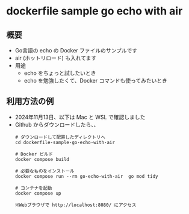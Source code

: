 # dockerfile sample go echo with air
## 概要
- Go言語の echo の Docker ファイルのサンプルです  
- air (ホットリロード) も入れてます
- 用途  
  - echo をちょっと試したいとき  
  - echo を勉強したくて、Docker コマンドも使ってみたいとき  
## 利用方法の例
- 2024年11月13日、以下は Mac と WSL で確認しました  
- Github からダウンロードしたら、、  
  ```
  # ダウンロードして配置したディレクトリへ
  cd dockerfile-sample-go-echo-with-air

  # Docker ビルド
  docker compose build
  
  # 必要なものをインストール
  docker compose run --rm go-echo-with-air  go mod tidy

  # コンテナを起動
  docker compose up

  ※Webブラウザで http://localhost:8080/ にアクセス
  ```

